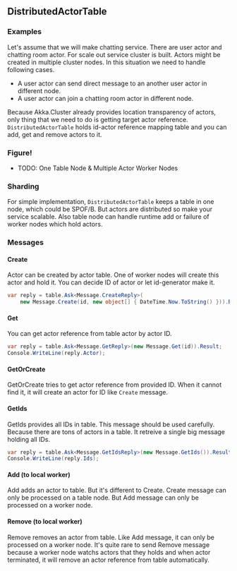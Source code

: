 ## DistributedActorTable

### Examples

Let's assume that we will make chatting service. There are user actor and chatting room actor.
For scale out service cluster is built. Actors might be created in multiple cluster nodes.
In this situation we need to handle following cases.

 - A user actor can send direct message to an another user actor in different node.
 - A user actor can join a chatting room actor in different node.

Because Akka.Cluster already provides location transparency of actors, only thing
that we need to do is getting target actor reference.
`DistributedActorTable` holds id-actor reference mapping table and
you can add, get and remove actors to it.

### Figure!

 - TODO: One Table Node & Multiple Actor Worker Nodes

### Sharding

For simple implementation, `DistributedActorTable` keeps a table in one node, which
could be SPOF/B. But actors are distributed so make your service scalable.
Also table node can handle runtime add or failure of worker nodes which hold actors.

### Messages

#### Create

Actor can be created by actor table. One of worker nodes will create this actor and hold it.
You can decide ID of actor or let id-generator make it.

```csharp
var reply = table.Ask<Message.CreateReply>(
    new Message.Create(id, new object[] { DateTime.Now.ToString() })).Result;
```

#### Get

You can get actor reference from table actor by actor ID.

```csharp
var reply = table.Ask<Message.GetReply>(new Message.Get(id)).Result;
Console.WriteLine(reply.Actor);
```

#### GetOrCreate

GetOrCreate tries to get actor reference from provided ID. When it cannot find it,
it will create an actor for ID like `Create` message.

#### GetIds

GetIds provides all IDs in table. This message should be used carefully.
Because there are tons of actors in a table.
It retreive a single big message holding all IDs.

```csharp
var reply = table.Ask<Message.GetIdsReply>(new Message.GetIds()).Result;
Console.WriteLine(reply.Ids);
```

#### Add (to local worker)

Add adds an actor to table. But it's different to Create. Create message can only
be processed on a table node. But Add message can only be processed on a worker node.

#### Remove (to local worker)

Remove removes an actor from table. Like Add message, it can only be processed on a worker node.
It's quite rare to send Remove message because a worker node watchs actors that they holds
and when actor terminated, it will remove an actor reference from table automatically.
